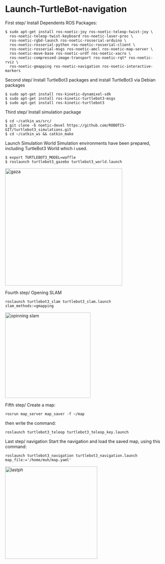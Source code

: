 # Launch-TurtleBot-navigation

First step/ Install Dependents ROS Packages:
```
$ sudo apt-get install ros-noetic-joy ros-noetic-teleop-twist-joy \
  ros-noetic-teleop-twist-keyboard ros-noetic-laser-proc \
  ros-noetic-rgbd-launch ros-noetic-rosserial-arduino \
  ros-noetic-rosserial-python ros-noetic-rosserial-client \
  ros-noetic-rosserial-msgs ros-noetic-amcl ros-noetic-map-server \
  ros-noetic-move-base ros-noetic-urdf ros-noetic-xacro \
  ros-noetic-compressed-image-transport ros-noetic-rqt* ros-noetic-rviz \
  ros-noetic-gmapping ros-noetic-navigation ros-noetic-interactive-markers
```
Second step/ Install TurtleBot3 packages and
install TurtleBot3 via Debian packages
```
$ sudo apt-get install ros-kinetic-dynamixel-sdk
$ sudo apt-get install ros-kinetic-turtlebot3-msgs
$ sudo apt-get install ros-kinetic-turtlebot3
```
Third step/ Install simulation package
```
$ cd ~/catkin_ws/src/
$ git clone -b noetic-devel https://github.com/ROBOTIS-GIT/turtlebot3_simulations.git
$ cd ~/catkin_ws && catkin_make
```
Launch Simulation World
Simulation environments have been prepared, including TurtleBot3 World which i used.
```
$ export TURTLEBOT3_MODEL=waffle
$ roslaunch turtlebot3_gazebo turtlebot3_world.launch
```
<img width="380" alt="gaza" src="https://github.com/user-attachments/assets/14124655-382a-45a2-966c-7c67ff64ebe8"> 

Fourth step/ Opening SLAM
```
roslaunch turtlebot3_slam turtlebot3_slam.launch slam_methods:=gmapping
```
<img width="277" alt="opinning slam" src="https://github.com/user-attachments/assets/46ee78e4-40a4-402f-aaec-3edbea7b66c3">

Fifth step/ Create a map:
```
rosrun map_server map_saver -f ~/map
```
then write the command:
```
roslaunch turtlebot3_teleop turtlebot3_teleop_key.launch
```
Last step/ navigation
Start the navigation and load the saved map, using this command:
```
roslaunch turtlebot3_navigation turtlebot3_navigation.launch map_file:='/home/muh/map.yaml'
```
<img width="299" alt="lastph" src="https://github.com/user-attachments/assets/06fa7d79-4b01-4d4b-8574-a5a908a31a06">

